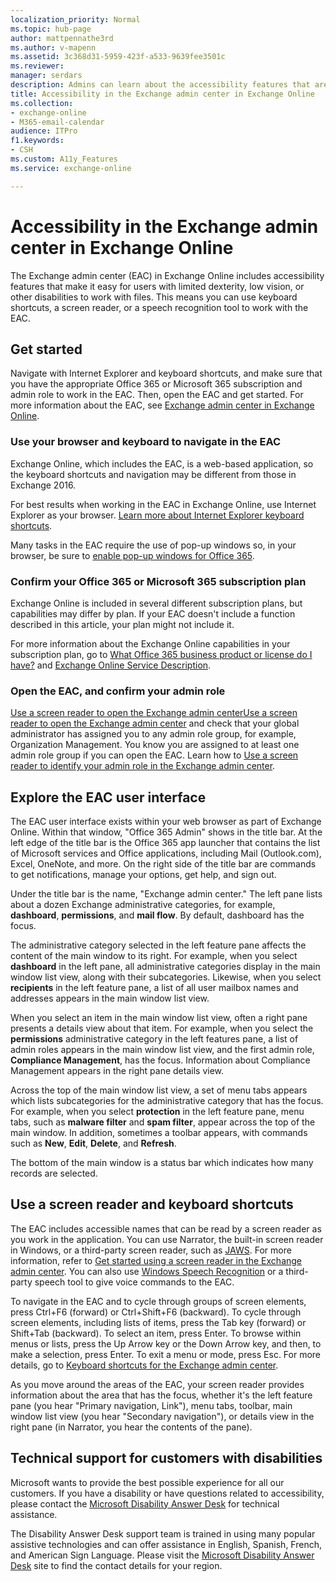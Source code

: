 ```yaml
---
localization_priority: Normal
ms.topic: hub-page
author: mattpennathe3rd
ms.author: v-mapenn
ms.assetid: 3c368d31-5959-423f-a533-9639fee3501c
ms.reviewer: 
manager: serdars
description: Admins can learn about the accessibility features that are available in the Exchange admin center (EAC) in Exchange Online.
title: Accessibility in the Exchange admin center in Exchange Online
ms.collection: 
- exchange-online
- M365-email-calendar
audience: ITPro
f1.keywords:
- CSH
ms.custom: A11y_Features
ms.service: exchange-online

---
```


# Accessibility in the Exchange admin center in Exchange Online

The Exchange admin center (EAC) in Exchange Online includes accessibility features that make it easy for users with limited dexterity, low vision, or other disabilities to work with files. This means you can use keyboard shortcuts, a screen reader, or a speech recognition tool to work with the EAC.

## Get started

Navigate with Internet Explorer and keyboard shortcuts, and make sure that you have the appropriate Office 365 or Microsoft 365 subscription and admin role to work in the EAC. Then, open the EAC and get started. For more information about the EAC, see [Exchange admin center in Exchange Online](../exchange-admin-center.md).

### Use your browser and keyboard to navigate in the EAC

Exchange Online, which includes the EAC, is a web-based application, so the keyboard shortcuts and navigation may be different from those in Exchange 2016.

For best results when working in the EAC in Exchange Online, use Internet Explorer as your browser. [Learn more about Internet Explorer keyboard shortcuts](https://support.microsoft.com/help/15363/).

Many tasks in the EAC require the use of pop-up windows so, in your browser, be sure to [enable pop-up windows for Office 365](https://support.microsoft.com/help/17479).

### Confirm your Office 365 or Microsoft 365 subscription plan

Exchange Online is included in several different subscription plans, but capabilities may differ by plan. If your EAC doesn't include a function described in this article, your plan might not include it.

For more information about the Exchange Online capabilities in your subscription plan, go to [What Office 365 business product or license do I have?](https://support.office.com/article/f8ab5e25-bf3f-4a47-b264-174b1ee925fd) and [Exchange Online Service Description](https://docs.microsoft.com/office365/servicedescriptions/exchange-online-service-description/exchange-online-service-description).

### Open the EAC, and confirm your admin role

[Use a screen reader to open the Exchange admin center](use-screen-reader-to-open-exchange-admin-center.md)[Use a screen reader to open the Exchange admin center](use-screen-reader-to-open-exchange-admin-center.md) and check that your global administrator has assigned you to any admin role group, for example, Organization Management. You know you are assigned to at least one admin role group if you can open the EAC. Learn how to [Use a screen reader to identify your admin role in the Exchange admin center](use-screen-reader-to-identify-admin-role-in-exchange-admin-center.md).

## Explore the EAC user interface

The EAC user interface exists within your web browser as part of Exchange Online. Within that window, "Office 365 Admin" shows in the title bar. At the left edge of the title bar is the Office 365 app launcher that contains the list of Microsoft services and Office applications, including Mail (Outlook.com), Excel, OneNote, and more. On the right side of the title bar are commands to get notifications, manage your options, get help, and sign out.

Under the title bar is the name, "Exchange admin center." The left pane lists about a dozen Exchange administrative categories, for example, **dashboard**, **permissions**, and **mail flow**. By default, dashboard has the focus.

The administrative category selected in the left feature pane affects the content of the main window to its right. For example, when you select **dashboard** in the left pane, all administrative categories display in the main window list view, along with their subcategories. Likewise, when you select **recipients** in the left feature pane, a list of all user mailbox names and addresses appears in the main window list view.

When you select an item in the main window list view, often a right pane presents a details view about that item. For example, when you select the **permissions** administrative category in the left features pane, a list of admin roles appears in the main window list view, and the first admin role, **Compliance Management**, has the focus. Information about Compliance Management appears in the right pane details view.

Across the top of the main window list view, a set of menu tabs appears which lists subcategories for the administrative category that has the focus. For example, when you select **protection** in the left feature pane, menu tabs, such as **malware filter** and **spam filter**, appear across the top of the main window. In addition, sometimes a toolbar appears, with commands such as **New**, **Edit**, **Delete**, and **Refresh**.

The bottom of the main window is a status bar which indicates how many records are selected.

## Use a screen reader and keyboard shortcuts

The EAC includes accessible names that can be read by a screen reader as you work in the application. You can use Narrator, the built-in screen reader in Windows, or a third-party screen reader, such as [JAWS](https://go.microsoft.com/fwlink/p/?LinkId=787625). For more information, refer to [Get started using a screen reader in the Exchange admin center](get-started-using-screen-reader.md). You can also use [Windows Speech Recognition](https://support.microsoft.com/help/14213) or a third-party speech tool to give voice commands to the EAC.

To navigate in the EAC and to cycle through groups of screen elements, press Ctrl+F6 (forward) or Ctrl+Shift+F6 (backward). To cycle through screen elements, including lists of items, press the Tab key (forward) or Shift+Tab (backward). To select an item, press Enter. To browse within menus or lists, press the Up Arrow key or the Down Arrow key, and then, to make a selection, press Enter. To exit a menu or mode, press Esc. For more details, go to [Keyboard shortcuts for the Exchange admin center](keyboard-shortcuts-in-admin-center.md).

As you move around the areas of the EAC, your screen reader provides information about the area that has the focus, whether it's the left feature pane (you hear "Primary navigation, Link"), menu tabs, toolbar, main window list view (you hear "Secondary navigation"), or details view in the right pane (in Narrator, you hear the contents of the pane).

## Technical support for customers with disabilities

Microsoft wants to provide the best possible experience for all our customers. If you have a disability or have questions related to accessibility, please contact the [Microsoft Disability Answer Desk](https://go.microsoft.com/fwlink/p/?LinkID=518252) for technical assistance.

The Disability Answer Desk support team is trained in using many popular assistive technologies and can offer assistance in English, Spanish, French, and American Sign Language. Please visit the [Microsoft Disability Answer Desk](https://go.microsoft.com/fwlink/p/?LinkID=518252) site to find the contact details for your region.
